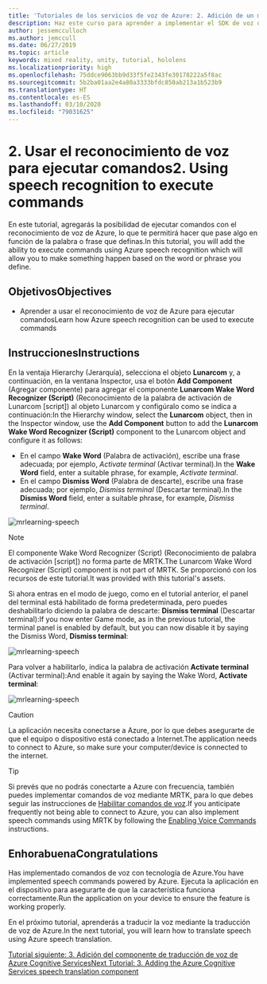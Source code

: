 ```yaml
---
title: 'Tutoriales de los servicios de voz de Azure: 2. Adición de un modo sin conexión para la traducción de voz a texto local'
description: Haz este curso para aprender a implementar el SDK de voz de Azure dentro de una aplicación de realidad mixta.
author: jessemcculloch
ms.author: jemccull
ms.date: 06/27/2019
ms.topic: article
keywords: mixed reality, unity, tutorial, hololens
ms.localizationpriority: high
ms.openlocfilehash: 75ddce9063bb9d33f5fe2343fe30178222a5f8ac
ms.sourcegitcommit: 5b2ba01aa2e4a80a3333bfdc850ab213a1b523b9
ms.translationtype: HT
ms.contentlocale: es-ES
ms.lasthandoff: 03/10/2020
ms.locfileid: "79031625"
---
```

# <a name="2-using-speech-recognition-to-execute-commands"></a><span data-ttu-id="373dd-105">2. Usar el reconocimiento de voz para ejecutar comandos</span><span class="sxs-lookup"><span data-stu-id="373dd-105">2. Using speech recognition to execute commands</span></span>

<span data-ttu-id="373dd-106">En este tutorial, agregarás la posibilidad de ejecutar comandos con el reconocimiento de voz de Azure, lo que te permitirá hacer que pase algo en función de la palabra o frase que definas.</span><span class="sxs-lookup"><span data-stu-id="373dd-106">In this tutorial, you will add the ability to execute commands using Azure speech recognition which will allow you to make something happen based on the word or phrase you define.</span></span>

## <a name="objectives"></a><span data-ttu-id="373dd-107">Objetivos</span><span class="sxs-lookup"><span data-stu-id="373dd-107">Objectives</span></span>

* <span data-ttu-id="373dd-108">Aprender a usar el reconocimiento de voz de Azure para ejecutar comandos</span><span class="sxs-lookup"><span data-stu-id="373dd-108">Learn how Azure speech recognition can be used to execute commands</span></span>

## <a name="instructions"></a><span data-ttu-id="373dd-109">Instrucciones</span><span class="sxs-lookup"><span data-stu-id="373dd-109">Instructions</span></span>

<span data-ttu-id="373dd-110">En la ventaja Hierarchy (Jerarquía), selecciona el objeto **Lunarcom** y, a continuación, en la ventana Inspector, usa el botón **Add Component** (Agregar componente) para agregar el componente **Lunarcom Wake Word Recognizer (Script)** (Reconocimiento de la palabra de activación de Lunarcom [script]) al objeto Lunarcom y configúralo como se indica a continuación:</span><span class="sxs-lookup"><span data-stu-id="373dd-110">In the Hierarchy window, select the **Lunarcom** object, then in the Inspector window, use the **Add Component** button to add the **Lunarcom Wake Word Recognizer (Script)** component to the Lunarcom object and configure it as follows:</span></span>

* <span data-ttu-id="373dd-111">En el campo **Wake Word** (Palabra de activación), escribe una frase adecuada; por ejemplo, _Activate terminal_ (Activar terminal).</span><span class="sxs-lookup"><span data-stu-id="373dd-111">In the **Wake Word** field, enter a suitable phrase, for example, _Activate terminal_.</span></span>
* <span data-ttu-id="373dd-112">En el campo **Dismiss Word** (Palabra de descarte), escribe una frase adecuada; por ejemplo, _Dismiss terminal_ (Descartar terminal).</span><span class="sxs-lookup"><span data-stu-id="373dd-112">In the **Dismiss Word** field, enter a suitable phrase, for example, _Dismiss terminal_.</span></span>

![mrlearning-speech](images/mrlearning-speech/tutorial2-section1-step1-1.png)

> [!NOTE]
> <span data-ttu-id="373dd-114">El componente Wake Word Recognizer (Script) (Reconocimiento de palabra de activación [script]) no forma parte de MRTK.</span><span class="sxs-lookup"><span data-stu-id="373dd-114">The Lunarcom Wake Word Recognizer (Script) component is not part of MRTK.</span></span> <span data-ttu-id="373dd-115">Se proporcionó con los recursos de este tutorial.</span><span class="sxs-lookup"><span data-stu-id="373dd-115">It was provided with this tutorial's assets.</span></span>

<span data-ttu-id="373dd-116">Si ahora entras en el modo de juego, como en el tutorial anterior, el panel del terminal está habilitado de forma predeterminada, pero puedes deshabilitarlo diciendo la palabra de descarte: **Dismiss terminal** (Descartar terminal):</span><span class="sxs-lookup"><span data-stu-id="373dd-116">If you now enter Game mode, as in the previous tutorial, the terminal panel is enabled by default, but you can now disable it by saying the Dismiss Word, **Dismiss terminal**:</span></span>

![mrlearning-speech](images/mrlearning-speech/tutorial2-section1-step1-2.png)

<span data-ttu-id="373dd-118">Para volver a habilitarlo, indica la palabra de activación **Activate terminal** (Activar terminal):</span><span class="sxs-lookup"><span data-stu-id="373dd-118">And enable it again by saying the Wake Word, **Activate terminal**:</span></span>

![mrlearning-speech](images/mrlearning-speech/tutorial2-section1-step1-3.png)

> [!CAUTION]
> <span data-ttu-id="373dd-120">La aplicación necesita conectarse a Azure, por lo que debes asegurarte de que el equipo o dispositivo está conectado a Internet.</span><span class="sxs-lookup"><span data-stu-id="373dd-120">The application needs to connect to Azure, so make sure your computer/device is connected to the internet.</span></span>

> [!TIP]
> <span data-ttu-id="373dd-121">Si prevés que no podrás conectarte a Azure con frecuencia, también puedes implementar comandos de voz mediante MRTK, para lo que debes seguir las instrucciones de [Habilitar comandos de voz](mrlearning-base-ch5.md#enabling-voice-commands).</span><span class="sxs-lookup"><span data-stu-id="373dd-121">If you anticipate frequently not being able to connect to Azure, you can also implement speech commands using MRTK by following the [Enabling Voice Commands](mrlearning-base-ch5.md#enabling-voice-commands) instructions.</span></span>

## <a name="congratulations"></a><span data-ttu-id="373dd-122">Enhorabuena</span><span class="sxs-lookup"><span data-stu-id="373dd-122">Congratulations</span></span>

<span data-ttu-id="373dd-123">Has implementado comandos de voz con tecnología de Azure.</span><span class="sxs-lookup"><span data-stu-id="373dd-123">You have implemented speech commands powered by Azure.</span></span> <span data-ttu-id="373dd-124">Ejecuta la aplicación en el dispositivo para asegurarte de que la característica funciona correctamente.</span><span class="sxs-lookup"><span data-stu-id="373dd-124">Run the application on your device to ensure the feature is working properly.</span></span>

<span data-ttu-id="373dd-125">En el próximo tutorial, aprenderás a traducir la voz mediante la traducción de voz de Azure.</span><span class="sxs-lookup"><span data-stu-id="373dd-125">In the next tutorial, you will learn how to translate speech using Azure speech translation.</span></span>

[<span data-ttu-id="373dd-126">Tutorial siguiente: 3. Adición del componente de traducción de voz de Azure Cognitive Services</span><span class="sxs-lookup"><span data-stu-id="373dd-126">Next Tutorial: 3. Adding the Azure Cognitive Services speech translation component</span></span>](mrlearning-speechSDK-ch3.md)
